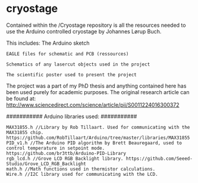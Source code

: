 # cryostage

Contained within the /Cryostage repository is all the resources needed to use the Arduino controlled cryostage by Johannes Lørup Buch.

This includes:
	The Arduino sketch
	
	EAGLE files for schematic and PCB (ressources)
	
	Schematics of any lasercut objects used in the project
	
	The scientific poster used to present the project

The project was a part of my PhD thesis and anything contained here has been used purely for academic purposes. 
The original research article can be found at: http://www.sciencedirect.com/science/article/pii/S0011224016300372

###########
Arduino libraries used:
###########

	MAX31855.h //Library by Rob Tillaart. Used for communicating with the MAX31855 chip. https://github.com/RobTillaart/Arduino/tree/master/libraries/MAX31855
  	PID_v1.h //The Arduino PID algorithm by Brett Beauregaard, used to control temperature in setpoint mode. https://github.com/br3ttb/Arduino-PID-Library
  	rgb_lcd.h //Grove LCD RGB Backlight library. https://github.com/Seeed-Studio/Grove_LCD_RGB_Backlight    
	math.h //Math functions used in thermistor calculations.
	Wire.h //I2C library used for communicating with the LCD.


